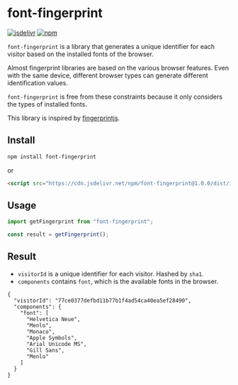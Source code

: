 # font-fingerprint

[![jsdelivr](https://data.jsdelivr.com/v1/package/npm/font-fingerprint/badge)](https://www.jsdelivr.com/package/npm/font-fingerprint)
[![npm](https://img.shields.io/npm/v/font-fingerprint)](https://www.npmjs.com/package/font-fingerprint)

`font-fingerprint` is a library that generates a unique identifier for each visitor based on the installed fonts of the browser.

Almost fingerprint libraries are based on the various browser features. Even with the same device, different browser types can generate different identification values.

`font-fingerprint` is free from these constraints because
it only considers the types of installed fonts.

This library is inspired by [fingerprintjs](https://github.com/fingerprintjs/fingerprintjs).

## Install

```bash
npm install font-fingerprint
```

or

```html
<script src="https://cdn.jsdelivr.net/npm/font-fingerprint@1.0.0/dist/index.min.js"></script>
```

## Usage

```ts
import getFingerprint from "font-fingerprint";

const result = getFingerprint();
```

## Result

- `visitorId` is a unique identifier for each visitor. Hashed by `sha1`.
- `components` contains `font`, which is the available fonts in the browser.

```
{
  "visitorId": "77ce0377defbd11b77b1f4ad54ca40ea5ef28490",
  "components": {
    "font": [
      "Helvetica Neue",
      "Menlo",
      "Monaco",
      "Apple Symbols",
      "Arial Unicode MS",
      "Gill Sans",
      "Menlo"
    ]
  }
}
```

